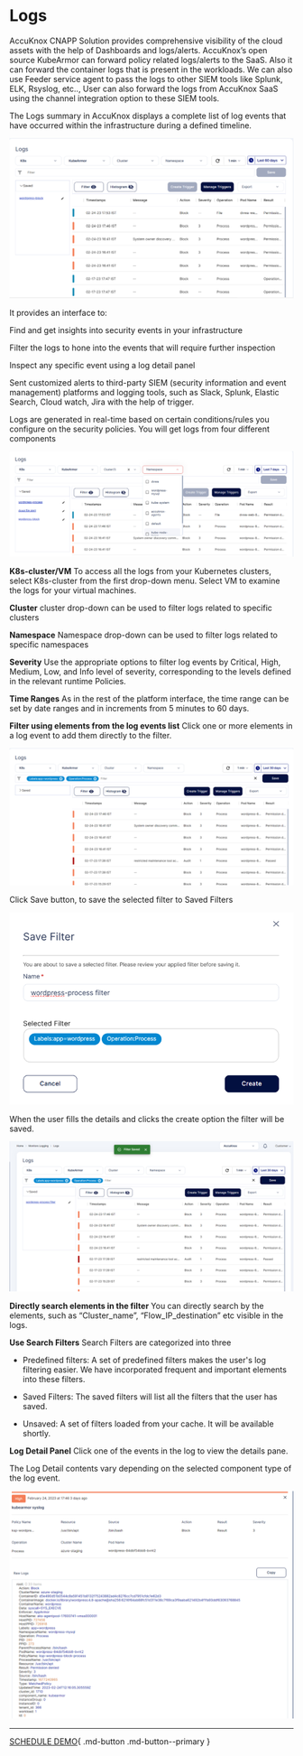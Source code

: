 
# Logs

AccuKnox CNAPP Solution provides comprehensive visibility of the cloud assets with the help of Dashboards and logs/alerts. AccuKnox’s open source KubeArmor can forward policy related logs/alerts to the SaaS. Also it can forward the container logs that is present in the workloads. We can also use Feeder service agent to pass the logs to other SIEM tools like Splunk, ELK, Rsyslog, etc.., User can also forward the logs from AccuKnox SaaS using the channel integration option to these SIEM tools.

The Logs summary in AccuKnox displays a complete list of log events that have occurred within the infrastructure during a defined timeline.

![logs-accuknox](images/logs-dash.png)

It provides an interface to:

Find and get insights into security events in your infrastructure

Filter the logs to hone into the events that will require further inspection

Inspect any specific event using a log detail panel

Sent customized alerts to third-party SIEM (security information and event management) platforms and logging tools, such as Slack, Splunk, Elastic Search, Cloud watch, Jira with the help of trigger.

Logs are generated in real-time based on certain conditions/rules you configure on the security policies. You will get logs from four different components

![logs-accuknox](images/logs-1.png)


**K8s-cluster/VM**
To access all the logs from your Kubernetes clusters, select K8s-cluster from the first drop-down menu. Select VM to examine the logs for your virtual machines.

**Cluster**
cluster drop-down can be used to filter logs related to specific clusters

**Namespace**
Namespace drop-down can be used to filter logs related to specific namespaces

**Severity**
Use the appropriate options to filter log events by Critical, High, Medium, Low, and Info level of severity, corresponding to the levels defined in the relevant runtime Policies.

**Time Ranges**
As in the rest of the platform interface, the time range can be set by date ranges and in increments from 5 minutes to 60 days.

**Filter using elements from the log events list**
Click one or more elements in a log event to add them directly to the filter.

![logs-accuknox](images/logs-filter.png)


Click Save button, to save the selected filter to Saved Filters

![logs-accuknox](images/save-filter.png)

When the user fills the details and clicks the create option the filter will be saved.

![logs-accuknox](images/logs-saved-filter.png)

**Directly search elements in the filter**
You can directly search by the elements, such as “Cluster_name”, “Flow_IP_destination” etc visible in the logs.


**Use Search Filters**
Search Filters are categorized into three

+ Predefined filters: A set of predefined filters makes the user's log filtering easier. We have incorporated frequent and important elements into these filters.

+ Saved Filters: The saved filters will list all the filters that the user has saved.

+ Unsaved: A set of filters loaded from your cache. It will be available shortly.


**Log Detail Panel**
Click one of the events in the log to view the details pane.

The Log Detail contents vary depending on the selected component type of the log event.

![logs-accuknox](images/logs-panel.png)

- - -
[SCHEDULE DEMO](https://www.accuknox.com/contact-us){ .md-button .md-button--primary }